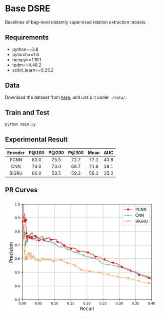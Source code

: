 # Base DSRE
Baselines of bag-level distantly supervised relation extraction models.

## Requirements
* python==3.8
* pytorch==1.6
* numpy==1.19.1
* tqdm==4.48.2
* scikit_learn==0.23.2

## Data
Download the dataset from [here](https://github.com/thunlp/HNRE/tree/master/raw_data), and unzip it under `./data/`.

## Train and Test
```
python main.py
```

## Experimental Result

| Encoder | P@100 | P@200 | P@300 | Mean | AUC |
| :-----: | :---: | :---: | :---: | :--: | :-: |
| PCNN | 83.0 | 75.5 | 72.7 | 77.1 | 40.8 |
| CNN | 74.0 | 73.0 | 68.7 | 71.9 | 38.1 |
| BiGRU | 60.0 | 58.5 | 59.3 | 59.1 | 35.0 |

## PR Curves
![](https://github.com/tmliang/Base-DSRE/blob/main/pr.jpg)
